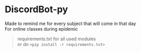 # DiscordBot-py
Made to remind me for every subject that will come in that day  
For online classes during epidemic
> requirements.txt for all used modules  
> or do `<pip install -r requirements.txt>`
